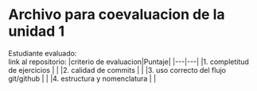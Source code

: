 # Archivo para coevaluacion de la unidad 1

Estudiante evaluado:  
link al repositorio: 
|criterio de evaluacion|Puntaje|
|---|---|
|1. completitud de ejercicios  |  |
|2. calidad de commits         |  |
|3. uso correcto del flujo git/github |  |
|4. estructura y nomenclatura  |  |
